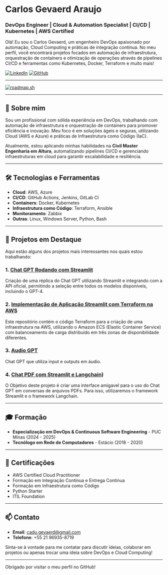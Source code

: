 # Carlos Gevaerd Araujo

### DevOps Engineer | Cloud & Automation Specialist | CI/CD | Kubernetes | AWS Certified

Olá! Eu sou o Carlos Gevaerd, um engenheiro DevOps apaixonado por automação, Cloud Computing e práticas de integração contínua. No meu perfil, você encontrará projetos focados em automação de infraestrutura, orquestração de containers e otimização de operações através de pipelines CI/CD e ferramentas como Kubernetes, Docker, Terraform e muito mais!

[![LinkedIn](https://img.shields.io/badge/LinkedIn-000?style=for-the-badge&logo=linkedin&logoColor=white)](https://www.linkedin.com/in/carlos-gevaerd-araujo) [![GitHub](https://img.shields.io/badge/GitHub-000?style=for-the-badge&logo=github&logoColor=white)](https://github.com/cadugevaerd)

---

[![roadmap.sh](https://roadmap.sh/card/tall/64d04f210d755ccbebe4d1a3?variant=dark)](https://roadmap.sh)

---

## 🚀 Sobre mim

Sou um profissional com sólida experiência em DevOps, trabalhando com automação de infraestrutura e orquestração de containers para promover eficiência e inovação. Meu foco é em soluções ágeis e seguras, utilizando Cloud (AWS e Azure) e práticas de Infraestrutura como Código (IaC).

Atualmente, estou aplicando minhas habilidades na **Civil Master Engenharia em Altura**, automatizando pipelines CI/CD e gerenciando infraestruturas em cloud para garantir escalabilidade e resiliência.

---

## 🛠️ Tecnologias e Ferramentas

- **Cloud**: AWS, Azure
- **CI/CD**: GitHub Actions, Jenkins, GitLab CI
- **Containers**: Docker, Kubernetes
- **Infraestrutura como Código**: Terraform, Ansible
- **Monitoramento**: Zabbix
- **Outras**: Linux, Windows Server, Python, Bash

---

## 🌟 Projetos em Destaque

Aqui estão alguns dos projetos mais interessantes nos quais estou trabalhando:

### 1. **[Chat GPT Rodando com Streamlit](https://github.com/cadugevaerd/chat_gpt_streamlit)**
Criação de uma réplica do Chat GPT utilizando Streamlit e integrando com a API oficial, permitindo a seleção entre todos os modelos disponíveis, incluindo o GPT-4.

### 2. **[Implementação de Aplicação Streamlit com Terraform na AWS](https://github.com/cadugevaerd/terraform_fifa2023_balance)**
Este repositório contém o código Terraform para a criação de uma infraestrutura na AWS, utilizando o Amazon ECS (Elastic Container Service) com balanceamento de carga distribuído em três zonas de disponibilidade diferentes.

### 3. **[Audio GPT](https://github.com/cadugevaerd/audio_gpt)**
Chat GPT que utiliza input e outputs em áudio.

### 4. **[Chat PDF com Streamlit e Langchain](https://github.com/cadugevaerd/chat_pdf))**
O Objetivo deste projeto é criar uma interface amigavel para o uso do Chat GPT em conversas de arquivos PDFs. Para isso, utilizaremos o framework Streamlit e o framework Langchain.

---

## 🎓 Formação

- **Especialização em DevOps & Continuous Software Engineering** - PUC Minas (2024 - 2025)
- **Tecnólogo em Rede de Computadores** - Estácio (2018 - 2020)

---

## 🏅 Certificações

- AWS Certified Cloud Practitioner
- Formação em Integração Contínua e Entrega Contínua
- Formação em Infraestrutura como Código
- Python Starter
- ITIL Foundation

---

## 📫 Contato

- **Email**: cadu.gevaerd@gmail.com
- **Telefone**: +55 21 96935-8719

Sinta-se à vontade para me contatar para discutir ideias, colaborar em projetos ou apenas trocar uma ideia sobre DevOps e Cloud Computing!

---

Obrigado por visitar o meu perfil no GitHub!
